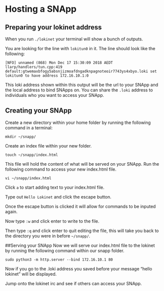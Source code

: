 # Hosting a SNApp
## Preparing your lokinet address
When you run `./lokinet` your terminal will show a bunch of outputs. 

You are looking for the line with `lokitun0` in it. The line should look like the following:

`
[NFO] unnamed (868) Mon Dec 17 15:30:09 2018 AEDT llarp/handlers/tun.cpp:419    default:gtwemaxbfogy5absnjizmoafdngadknpagnoteoir7743ys4xbyo.loki set lokitun0 to have address 172.16.10.1:0
`

This loki address shown within this output will be the url to your SNApp and the local address to bind SNApps on. You can share the `.loki` address to individuals who you want to access your SNApp.

## Creating your SNApp
Create a new directory within your home folder by running the following command in a terminal:

`mkdir ~/snapp/`

Create an index file within your new folder.


`touch ~/snapp/index.html`


This file will hold the content of what will be served on your SNApp. Run the following command to access your new index.html file.

`vi ~/snapp/index.html`

Click `a` to start adding text to your index.html file.

Type out `Hello Lokinet` and click the escape button.

Once the escape button is clicked it will allow for commands to be inputed again.

Now type `:w` and click enter to write to the file.

Then type `:q` and click enter to quit editing the file, this will take you back to the directory you were in before `~/snapp/`.

##Serving your SNApp
Now we will serve our index.html file to the lokinet by running the following command within our snapp folder.

`sudo python3 -m http.server --bind 172.16.10.1 80`

Now if you go to the .loki address you saved before your message “hello lokinet” will be displayed. 

Jump onto the lokinet irc and see if others can access your SNApp.
